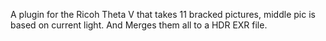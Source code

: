 A plugin for the Ricoh Theta V that takes 11 bracked pictures, middle pic is based on current light. And Merges them all to a HDR EXR file.